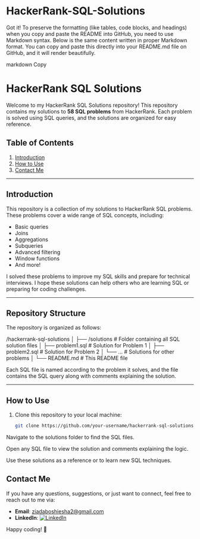 # HackerRank-SQL-Solutions


Got it! To preserve the formatting (like tables, code blocks, and headings) when you copy and paste the README into GitHub, you need to use Markdown syntax. Below is the same content written in proper Markdown format. You can copy and paste this directly into your README.md file on GitHub, and it will render beautifully.

markdown
Copy
# HackerRank SQL Solutions

Welcome to my HackerRank SQL Solutions repository! This repository contains my solutions to **58 SQL problems** from HackerRank. Each problem is solved using SQL queries, and the solutions are organized for easy reference.

## Table of Contents
1. [Introduction](#introduction)
2. [How to Use](#how-to-use)
3. [Contact Me](#contact-me)

---

## Introduction
This repository is a collection of my solutions to HackerRank SQL problems. These problems cover a wide range of SQL concepts, including:
- Basic queries
- Joins
- Aggregations
- Subqueries
- Advanced filtering
- Window functions
- And more!

I solved these problems to improve my SQL skills and prepare for technical interviews. I hope these solutions can help others who are learning SQL or preparing for coding challenges.

---

## Repository Structure
The repository is organized as follows:


/hackerrank-sql-solutions
│
├── /solutions # Folder containing all SQL solution files
│ ├── problem1.sql # Solution for Problem 1
│ ├── problem2.sql # Solution for Problem 2
│ └── ... # Solutions for other problems
│
└── README.md # This README file


Each SQL file is named according to the problem it solves, and the file contains the SQL query along with comments explaining the solution.

---

## How to Use
1. Clone this repository to your local machine:
   ```bash
   git clone https://github.com/your-username/hackerrank-sql-solutions.git
Navigate to the solutions folder to find the SQL files.

Open any SQL file to view the solution and comments explaining the logic.

Use these solutions as a reference or to learn new SQL techniques.

## Contact Me
If you have any questions, suggestions, or just want to connect, feel free to reach out to me via:
- **Email**: [ziadaboshiesha2@gmail.com](mailto:ziadaboshiesha2@gmail.com)
- **LinkedIn**: [![LinkedIn](https://img.icons8.com/color/48/000000/linkedin.png)](https://www.linkedin.com/in/ziad-mohamed-029b69281/)


Happy coding! 🚀
